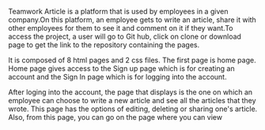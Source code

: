Teamwork Article is a platform that is used by employees in a given company.On this platform, an employee gets to write an article, share it with other employees for them to see it and comment on it if they want.To access the project, a user will go to Git hub, click on clone or download page to get the link to the repository containing the pages. 

It is composed of 8 html pages and 2 css files. The first page is home page. Home page gives access to the Sign up page which is for creating an account and the Sign In page which is for logging into the account.

After loging into the account, the page that displays is the one on which an employee can choose to write a new article and see all the articles that they wrote. This page has the options of editing, deleting or sharing one's article. Also, from this page, you can go on the page where you can view   



